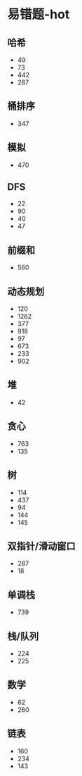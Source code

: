 # 易错题-hot

## 哈希

- 49
- 73
- 442
- 287

## 桶排序

- 347

## 模拟

- 470

## DFS

- 22
- 90
- 40
- 47

## 前缀和

- 560

## 动态规划

- 120
- 1262
- 377
- 918
- 97
- 673
- 233
- 902

## 堆

- 42

## 贪心

- 763
- 135

## 树

- 114
- 437
- 94
- 144
- 145

## 双指针/滑动窗口

- 287
- 18

## 单调栈

- 739

## 栈/队列

- 224
- 225

## 数学

- 62
- 260

## 链表

- 160
- 234
- 143
